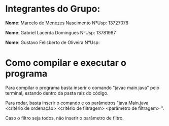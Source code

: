 # Integrantes do Grupo:

**Nome**: Marcelo de Menezes Nascimento N°Usp: 13727078

**Nome**: Gabriel Lacerda Domingues N°Usp: 13781987

**Nome**: Gustavo Felisberto de Oliveira N°Usp: 

# Como compilar e executar  o programa

Para compilar o programa basta inserir o comando "javac main.java" pelo terminal, estando dentro da pasta raiz do código.

Para rodar, basta inserir o comando e os parâmetros "java Main.java <algoritmo> <critério de ordenação> <critério de filtragem>
 <parâmetro de filtragem> <caminho do arquivo CSV>".

Caso o filtro seja todos, não inserir o parâmetro de filtro.